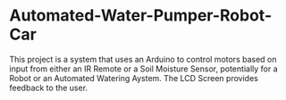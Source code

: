 # Automated-Water-Pumper-Robot-Car
This project is a system that uses an Arduino to control motors based on input from either an IR Remote or a Soil Moisture Sensor, potentially for a Robot or an Automated Watering Aystem. The LCD Screen provides feedback to the user.
